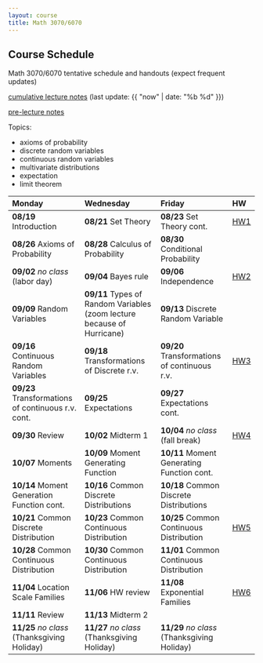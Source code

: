 ```yaml
---
layout: course
title: Math 3070/6070
---
```


## Course Schedule

Math 3070/6070 tentative schedule and handouts (expect frequent updates)

[cumulative lecture notes](../notes/combined.pdf) (last update: {{ "now" | date: "%b %d" }})

[pre-lecture notes](../notes/current.pdf)


<!---->

Topics:

- axioms of probability
- discrete random variables
- continuous random variables
- multivariate distributions
- expectation
- limit theorem


| Monday | Wednesday | Friday | HW |
|:-----------|:-----------|:------------|:---|
| **08/19** Introduction | **08/21** Set Theory  | **08/23** Set Theory cont.  | [HW1](../HW/HW1/HW1.pdf) |
| **08/26** Axioms of Probability | **08/28** Calculus of Probability | **08/30** Conditional Probability | |
| **09/02** _no class_ (labor day) | **09/04** Bayes rule | **09/06** Independence | [HW2](../HW/HW1.5/HW2.pdf) |
| **09/09** Random Variables | **09/11** Types of Random Variables (zoom lecture because of Hurricane) | **09/13** Discrete Random Variable | |
| **09/16** Continuous Random Variables | **09/18** Transformations of Discrete r.v. | **09/20** Transformations of continuous r.v. | [HW3](../HW/HW2/HW3.pdf) |
| **09/23** Transformations of continuous r.v. cont. | **09/25** Expectations | **09/27** Expectations cont. | |
| **09/30** Review | **10/02** Midterm 1 | **10/04** _no class_ (fall break) | [HW4](../HW/HW4/HW4.pdf) |
| **10/07** Moments | **10/09** Moment Generating Function | **10/11** Moment Generating Function cont. | |
| **10/14** Moment Generation Function cont. | **10/16** Common Discrete Distributions | **10/18** Common Discrete Distributions| |
| **10/21** Common Discrete Distribution | **10/23** Common Continuous Distribution | **10/25** Common Continuous Distribution | [HW5](../HW/HW5/HW5.pdf) |
| **10/28** Common Continuous Distribution | **10/30** Common Continuous Distribution | **11/01** Common Continuous Distribution | |
| **11/04** Location Scale Families | **11/06** HW review | **11/08** Exponential Families | [HW6](../HW/HW6/HW6.pdf) |
| **11/11** Review | **11/13** Midterm 2 | | |
| **11/25** _no class_ (Thanksgiving Holiday) | **11/27** _no class_ (Thanksgiving Holiday) | **11/29** _no class_ (Thanksgiving Holiday) | |
